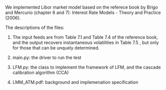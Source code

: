 We implemented Libor market model based on the referece book by Brigo and Mercurio (chapter 6 and 7):  Interest Rate Models - Theory and Practice (2006).

The descriptions of the files:

1) The input feeds are from Table 7.1 and Table 7.4 of the reference book, and the output recovers instantaneous volatilities in Table 7.5 , but only for those that can be unquely determined.

2) main.py:  the driver to run the test

3) LFM.py:   the class to implement the framework of LFM, and the cascade calibration algorithm (CCA)

4) LMM_ATM.pdf:  background and implemenation specification
